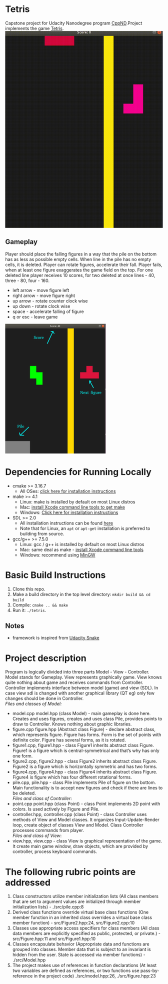 # Tetris
Capstone project for Udacity Nanodegree program [CppND](https://www.udacity.com/course/c-plus-plus-nanodegree--nd213).Project implements the game [Tetris](https://en.wikipedia.org/wiki/Tetris).
![Game field gif](https://github.com/AnastaciaVolkova/Tetris/blob/master/doc/out.gif)
## Gameplay
Player should place the falling figures in a way that the pile on the bottom has as less as possible empty cells. When line in the pile has no empty cells, it is deleted. Player can rotate figures, accelerate their fall. Player fails, when at least one figure exaggerates the game field on the top. For one deleted line player receives 10 scores, for two deleted at once lines - 40, three - 80,  four - 160.
- left arrow - move figure left
- right arrow - move figure right
- up arrow - rotate counter clock wise
- up down - rotate clock wise
- space - accelerate falling of figure
- q or esc - leave game

![Game field](https://github.com/AnastaciaVolkova/Tetris/blob/master/doc/Game.png)

# Dependencies for Running Locally
- cmake >= 3.16.7
  - All OSes: [click here for installation instructions](https://cmake.org/install/)
- make >= 4.1
  - Linux: make is installed by default on most Linux distros
  - Mac: [install Xcode command line tools to get make](https://developer.apple.com/xcode/features/)
  - Windows: [Click here for installation instructions](http://gnuwin32.sourceforge.net/packages/make.htm)
- SDL >= 2.0
  - All installation instructions can be found [here](https://wiki.libsdl.org/Installation)
  - Note that for Linux, an `apt` or `apt-get` installation is preferred to building from source.
- gcc/g++ >= 7.5.0
  - Linux: gcc / g++ is installed by default on most Linux distros
  - Mac: same deal as make - [install Xcode command line tools](https://developer.apple.com/xcode/features/)
  - Windows: recommend using [MinGW](http://www.mingw.org/)

# Basic Build Instructions

1. Clone this repo.
2. Make a build directory in the top level directory: `mkdir build && cd build`
3. Compile: `cmake .. && make`
4. Run it: `./tetris`.

## Notes
- framework is inspired from [Udacity Snake](https://github.com/udacity/CppND_Capstone_Snake_Game)

# Project description
Program is logically divided into three parts Model - View - Controller. Model stands for Gameplay. View represents graphically game. View knows quite nothing about game and receives commands from Controller. Controller implements interface between model (game) and view (SDL). In case view sdl is changed with another graphical library (QT eg) only few changes should be done in Controller.
<br>
*Files and classes of Model:*
- model.cpp model.hpp (class Model) - main gameplay is done here. Creates and uses figures, creates and uses class Pile, provides points to draw to Controller. Knows nothing about graphic libraries.
- figure.cpp figure.hpp (Abstract class Figure)  - declare abstract class, which represents figure. Figure has  forms. Form is the set of points with definite color. Figure has several forms, as it is rotated.
- figure1.cpp, figure1.hpp - class Figure1 inherits abstract class Figure. Figure1 is a figure which is central-symmetrical and that’s why has only one form.
- figure2.cpp, figure2.hpp - class Figure2 inherits abstract class Figure. Figure2 is a figure which is horizontally symmetric and has two forms.
- figure4.cpp, figure4.hpp - class Figure4 inherits abstract class Figure. Figure4 is figure which has four different rotational forms.
- pile.cpp, pile.hpp - class Pile implements Pile of figure on the bottom. Main functionality is to accept new figures and check if there are lines to be deleted.</br>
*Files and class of Controller*:
- point.cpp point.hpp (class Point) - class Point implements 2D point with colors. Is used actively by Figure and Pile.
- controller.hpp, controller.cpp (class Point) - class Controller uses methods of View and Model classes. It organizes Input-Update-Render loop, create object of classes View and Model. Class Controller processes commands from player.</br>
*Files and class of View*:
- view.hpp, view.cpp - class View is graphical representation of the game. It create main game window, draw objects, which are provided by controller, process keyboard commands.


# The following rubric points are addressed
1. Class constructors utilize member initialization lists (All class members that are set to argument values are initialized through member initialization lists) -  ./src/pile.cpp:8
2. Derived class functions override virtual base class functions (One member function in an inherited class overrides a virtual base class member function) - src/Figure2.hpp:24, src/Figure2.cpp:10
3. Classes use appropriate access specifiers for class members (All class data members are explicitly specified as public, protected, or private.) - src/Figure.hpp:11 and src/Figure1.hpp:10
4. Classes encapsulate behavior (Appropriate data and functions are grouped into classes. Member data that is subject to an invariant is hidden from the user. State is accessed via member functions) - ./src/Model.hpp
5. The project makes use of references in function declarations (At least two variables are defined as references, or two functions use pass-by-reference in the project code) ./src/model.hpp:26, ./src/figure.hpp:23


